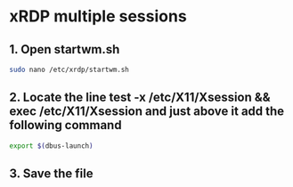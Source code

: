 # xRDP multiple sessions

## 1. Open startwm.sh

```bash
sudo nano /etc/xrdp/startwm.sh
```

## 2. Locate the line test -x /etc/X11/Xsession && exec /etc/X11/Xsession and just above it add the following command

```bash
export $(dbus-launch)
```

## 3. Save the file
